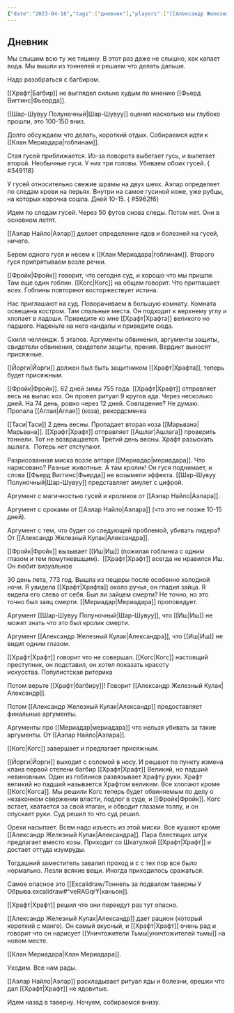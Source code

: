 ```yaml
---
{"date":"2023-04-16","tags":["дневник"],"players":["[[Александр Железный Кулак]]","[[Аэлар Найло]]","[[Шар-Шувуу Полуночный\|Шар-Шувуу]]","[[Фьерд Виггинс]]"],"campaign":"Школа приключенцев Безелота. Переплетенные судьбы","world-date":"7 день весны 776","world-time-start":null,"dg-publish":true,"previous-session":"[[2 апреля 2023]]","next-session":"[[30 апреля 2023]]","permalink":"/16-aprelya-2023/","dgPassFrontmatter":true}
---
```


## Дневник

Мы слышим всю ту же тишину. В этот раз даже не слышно, как капает вода. Мы вышли из тоннелей и решаем что делать дальше.

Надо разобраться с багбиром.

[[Храфт\|Багбир]] не выглядел сильно худым по мнению [[Фьерд Виггинс\|Фьеорда]].

[[Шар-Шувуу Полуночный\|Шар-Шувуу]] оценил насколько мы глубоко прошли, это 100-150 вниз.

Долго обсуждаем что делать, короткий отдых. Собираемся идти к [[Клан Мериадара\|гоблинам]].

Стая гусей приближается. Из-за поворота выбегает гусь, и вылетает второй. Необычные гуси. У них три головы. Убиваем обоих гусей.
{ #349118}


У гусей относительно свежие шрамы на двух шеях. Аэлар определяет по следам крови на перьях. Внутри на самое гусиной коже, уже рубцы, на которых корочка сошла. Дней 10-15.
{ #5962f6}


Идем по следам гусей. Через 50 футов снова следы. Потом нет. Они в основном летят.

[[Аэлар Найло\|Аэлар]] делает определение ядов и болезней на гусей, ничего.

Берем одного гуся и несем к [[Клан Мериадара\|гоблинам]]. Второго гуся припрятываем возле речки.

[[Фройк\|Фройк]] говорит, что сегодня суд, и хорошо что мы пришли. Там еще один гоблин. [[Когс\|Когс]] на общем говорит. Что приглашает всех. Гоблины повторяют восторжествует истина.

Нас приглашают на суд. Поворачиваем в большую комнату. Комната освещена костром. Там спальные места. Он подходит к верхнему углу и хлопает в ладоши. Приведите ко мне [[Храфт\|Храфта]] великого но падшего. Наденьте на него кандалы и приведите сюда.

Скилл челлендж. 5 этапов. Аргументы обвинения, аргументы защиты, свидетели обвинения, свидетели защиты, прения. Вердикт выносят присяжные.

[[Йорги\|Йорги]] должен был быть защитником [[Храфт\|Храфта]], теперь будет присяжным.

[[Фройк\|Фройк]]. 62 дней зимы 755 года. [[Храфт\|Храфт]] отправляет весь на выпас коз. Он провел ритуал 9 кругов ада. Через несколько дней. На 74 день, ровно через 12 дней. Совпадение? Не думаю. Пропала [[Аглая\|Аглая]] (коза), рекордсменка

[[Таси\|Таси]] 2 день весны. Пропадает вторая коза [[Марьвана\|Марьвана]]. [[Храфт\|Храфт]] отправляет [[Ашлаг\|Ашлага]] проверить тоннели. Тот не возвращается. Третий день весны. Храфт разыскать ашлага.  Потерь нет отступают.

Разрисованная миска возле алтаря [[Мериадар\|мериадара]]. Что нарисовано? Разные животные. А там кролик! Он гуся поднимает, и слова [[Фьерд Виггинс\|Фьерда]] не возымели эффекта. [[Шар-Шувуу Полуночный\|Шар-Шувуу]] представляет амулет с цифрой.

Аргумент с магичностью гусей и кроликов от [[Аэлар Найло\|Аэлара]].

Аргумент с сроками от [[Аэлар Найло\|Аэлара]] (что это не позже 10-15 дней).

Аргумент с тем, что будет со следующей проблемой, убивать лидера? От [[Александр Железный Кулак\|Александра]].

[[Фройк\|Фройк]] вызывает [[Иш\|Иш]] (пожилая гоблинка с одним глазом и тем помутневшщим).  [[Храфт\|Храфт]] всегда не нравился Иш. Он любит визуальное

30 день лета, 773 год. Вышла из пещеры после особенно холодной ночи. Я увидела [[Храфт\|Храфта]] около ручья, он гладил зайца. Я видела его слева от себя. Был ли зайцем смерти? Не точно, но это точно был заяц смерти. [[Мериадар\|Мериадара]] проповедует.

Аргумент [[Шар-Шувуу Полуночный|Шар-Шувуу]], что [[Иш\|Иш]] не может знать что это был кролик смерти.

Аргумент [[Александр Железный Кулак\|Александра]], что [[Иш\|Иш]] не видит одним глазом.

[[Храфт\|Храфт]] говорит что не совершал. [[Когс\|Когс]] настоящий преступник, он подставил, он хотел показать красоту искусства. Популистская риторика

Потом верьте [[Храфт\|багбиру]]! Говорит [[Александр Железный Кулак\|Александр]].

Потом [[Александр Железный Кулак\|Александр]] предоставляет финальные аргументы.

Аргументы про [[Мериадар\|мериадара]] что нельзя убивать за такие аргументы. От [[Аэлар Найло\|Аэлара]].

[[Когс\|Когс]] завершает и предлагает присяжным.

[[Йорги\|Йорги]] выходит с соломой в носу. И решают по пункту измена клана первой степени багбир [[Храфт\|Храфт]] Великий, но падший невиновным. Один из гоблинов развязывает Храфту руки. Храфт великий но падший называется Храфтом великим. Все хлопают кроме [[Когс\|Когса]]. Мы решили Когс теперь будет обвиняемым по делу о незаконном свержении власти, подлог в суде, и [[Фройк\|Фройк]]. Когс встает, хватается за свой ятаган, и обводит глазами толпу, и он опускает руки. Суд решил то что суд решил.

Орехи насыпает. Всем надо изъесть из этой миски. Все кушают кроме [[Александр Железный Кулак\|Александра]]. Пара блестящих штук предлагает вместо козы. Приходит со Шкатулкой [[Храфт\|Храфт]] и достает оттуда изумруды.

Тогдашний заместитель завалил проход и с с тех пор все было нормально. Лезли всякие вещи. Иногда приходилось сражаться.

Самое опасное это [[Excalidraw/Тоннель за подвалом таверны У Обрыва.excalidraw#^veRAGqrY\|каньон]].

[[Храфт\|Храфт]] решил что они переедут раз тут опасно.

[[Александр Железный Кулак\|Александр]] дает рацион (который короткий с манго). Он самый вкусный, и [[Храфт\|Храфт]] очень рад и говорит что он нарисует [[Уничтожители Тьмы\|уничтожителей тьмы]] на новом месте.

[[Клан Мериадара\|Клан Мериадара]].

Уходим. Все нам рады.

[[Аэлар Найло\|Аэлар]] раскладывает ритуал яды и болезни, орешки что дал [[Храфт\|Храфт]] не ядовитые.

Идем назад в таверну. Ночуем, собираемся внизу.